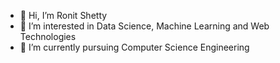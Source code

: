 - 👋 Hi, I’m Ronit Shetty
- 👀 I’m interested in Data Science, Machine Learning and Web Technologies
- 🌱 I’m currently pursuing Computer Science Engineering  



<!---
ronitshetty16/ronitshetty16 is a ✨ special ✨ repository because its `README.md` (this file) appears on your GitHub profile.
You can click the Preview link to take a look at your changes.
--->
